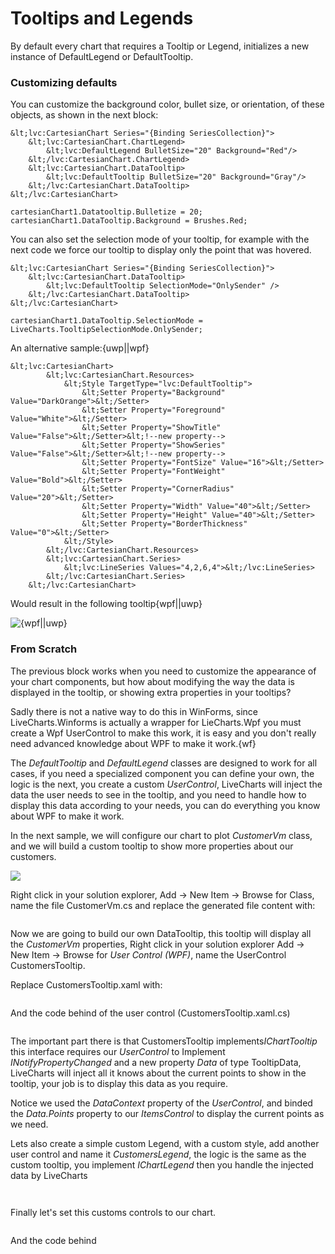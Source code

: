 # Tooltips and Legends

By default every chart that requires a Tooltip or Legend, initializes a new instance of
<a ng-href="/App/documentation/beta/{{sms.platfom}}/LiveCharts-Wpf-DefaultLegend">DefaultLegend</a>  or
<a ng-href="/App/documentation/beta/{{sms.platfom}}/LiveCharts-Wpf-DefaultTooltip">DefaultTooltip</a>.

### Customizing defaults

You can customize the background color, bullet size, or orientation, of these objects, as shown in the next block:

```{uwp||wpf}
&lt;lvc:CartesianChart Series="{Binding SeriesCollection}">
    &lt;lvc:CartesianChart.ChartLegend>
        &lt;lvc:DefaultLegend BulletSize="20" Background="Red"/>
    &lt;/lvc:CartesianChart.ChartLegend>
    &lt;lvc:CartesianChart.DataTooltip>
        &lt;lvc:DefaultTooltip BulletSize="20" Background="Gray"/>
    &lt;/lvc:CartesianChart.DataTooltip>
&lt;/lvc:CartesianChart>
```

```{wf}
cartesianChart1.Datatooltip.Bulletize = 20;
cartesianChart1.DataTooltip.Background = Brushes.Red;
```

You can also set the selection mode of your tooltip, for example with the next code we force our tooltip to display only the point that was hovered.

```{wpf||uwp}
&lt;lvc:CartesianChart Series="{Binding SeriesCollection}">
    &lt;lvc:CartesianChart.DataTooltip>
        &lt;lvc:DefaultTooltip SelectionMode="OnlySender" />
    &lt;/lvc:CartesianChart.DataTooltip>
&lt;/lvc:CartesianChart>
```

```{wf}
cartesianChart1.DataTooltip.SelectionMode = LiveCharts.TooltipSelectionMode.OnlySender;
```

An alternative sample:{uwp||wpf}

```{uwp||wpf}
&lt;lvc:CartesianChart>
        &lt;lvc:CartesianChart.Resources>
            &lt;Style TargetType="lvc:DefaultTooltip">
                &lt;Setter Property="Background" Value="DarkOrange">&lt;/Setter>
                &lt;Setter Property="Foreground" Value="White">&lt;/Setter>
                &lt;Setter Property="ShowTitle" Value="False">&lt;/Setter>&lt;!--new property-->
                &lt;Setter Property="ShowSeries" Value="False">&lt;/Setter>&lt;!--new property-->
                &lt;Setter Property="FontSize" Value="16">&lt;/Setter>
                &lt;Setter Property="FontWeight" Value="Bold">&lt;/Setter>
                &lt;Setter Property="CornerRadius" Value="20">&lt;/Setter>
                &lt;Setter Property="Width" Value="40">&lt;/Setter>
                &lt;Setter Property="Height" Value="40">&lt;/Setter>
                &lt;Setter Property="BorderThickness" Value="0">&lt;/Setter>
            &lt;/Style>
        &lt;/lvc:CartesianChart.Resources>
        &lt;lvc:CartesianChart.Series>
            &lt;lvc:LineSeries Values="4,2,6,4">&lt;/lvc:LineSeries>
        &lt;/lvc:CartesianChart.Series>
    &lt;/lvc:CartesianChart>
```

Would result in the following tooltip{wpf||uwp}

![{wpf||uwp}](https://raw.githubusercontent.com/Live-Charts/WebSiteDocs/master/v1/Resources/customtooltip.gif)

### From Scratch

The previous block works when you need to customize the appearance of your chart components, but how about modifying the way the data is displayed in the tooltip, or showing extra properties in your tooltips?

Sadly there is not a native way to do this in WinForms, since LiveCharts.Winforms is actually a wrapper for LieCharts.Wpf you must create a Wpf UserControl to make this work, it is easy and you don't really need advanced knowledge about WPF to make it work.{wf}

The *DefaultTooltip* and *DefaultLegend* classes are designed to work for all cases, if you need a specialized component you can define your own, the logic is the next, you create a custom *UserControl*, LiveCharts will inject the data the user needs to see in the tooltip, and you need to handle how to display this data according to your needs, you can do everything you know about WPF to make it work.

In the next sample, we will configure our chart to plot *CustomerVm* class, and we will build a custom tooltip to show more properties about our customers.

![](https://raw.githubusercontent.com/Live-Charts/WebSiteDocs/master/v1/Resources/Customizing%20Tooltips.jpg)

<pulled-sample platform="{{platform}}"></pulled-sample>

Right click in your solution explorer, Add -> New Item -> Browse for Class, name the file CustomerVm.cs and replace the generated file content with:

```{!https://raw.githubusercontent.com/beto-rodriguez/Live-Charts/master/Examples/Wpf/CartesianChart/CustomTooltipAndLegend/CustomerVM.cs}

```

Now we are going to build our own DataTooltip, this tooltip will display all the *CustomerVm* properties, Right click in your solution explorer Add -> New Item -> Browse for *User Control (WPF)*, name the UserControl CustomersTooltip.

Replace CustomersTooltip.xaml with:

```{!https://raw.githubusercontent.com/beto-rodriguez/Live-Charts/master/Examples/Wpf/CartesianChart/CustomTooltipAndLegend/CustomersTooltip.xaml}

```

And the code behind of the user control (CustomersTooltip.xaml.cs)

```{!https://raw.githubusercontent.com/beto-rodriguez/Live-Charts/master/Examples/Wpf/CartesianChart/CustomTooltipAndLegend/CustomersTooltip.xaml.cs}

```

The important part there is that CustomersTooltip implements*IChartTooltip* this interface requires our *UserControl* to Implement *INotifyPropertyChanged* and a new property *Data* of type <a ng-href="/App/documentation/beta/{{sms-platform}}/LiveCharts-Wpf-TooltipData">TooltipData</a>, LiveCharts will inject all it knows about the current points to show in the tooltip, your job is to display this data as you require.

Notice we used the *DataContext* property of the *UserControl*, and binded the *Data.Points* property to our *ItemsControl* to display the current points as we need.

Lets also create a simple custom Legend, with a custom style, add another user control and name it *CustomersLegend*, the logic is the same as the custom tooltip, you implement *IChartLegend* then you handle the injected data by LiveCharts

```{!https://raw.githubusercontent.com/beto-rodriguez/Live-Charts/master/Examples/Wpf/CartesianChart/CustomTooltipAndLegend/CustomersLegend.xaml}

```

```{!https://raw.githubusercontent.com/beto-rodriguez/Live-Charts/master/Examples/Wpf/CartesianChart/CustomTooltipAndLegend/CustomersLegend.xaml.cs}

```

Finally let's set this customs controls to our chart.

<pulled-sample></pulled-sample>

```{!https://raw.githubusercontent.com/beto-rodriguez/Live-Charts/master/Examples/Wpf/CartesianChart/CustomTooltipAndLegend/CustomTooltipAndLegendExample.xaml}

```

And the code behind

```{!https://raw.githubusercontent.com/beto-rodriguez/Live-Charts/master/Examples/Wpf/CartesianChart/CustomTooltipAndLegend/CustomTooltipAndLegendExample.xaml.cs}
```

